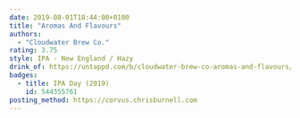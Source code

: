 ```yaml
---
date: 2019-08-01T18:44:00+0100
title: "Aromas And Flavours"
authors:
  - "Cloudwater Brew Co."
rating: 3.75
style: IPA - New England / Hazy
drink_of: https://untappd.com/b/cloudwater-brew-co-aromas-and-flavours/3298296
badges:
  - title: IPA Day (2019)
    id: 544355761
posting_method: https://corvus.chrisburnell.com
---
```

